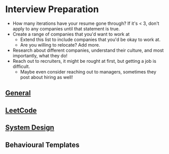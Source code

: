 # Interview Preparation
* How many iterations have your resume gone through? If it's < 3, don't apply to any companies until that statement is true.
* Create a range of companies that you'd want to work at
  * Extend this list to include companies that you'd be okay to work at.
  * Are you willing to relocate? Add more.
* Research about different companies, understand their culture, and most importantly, what they do!
* Reach out to recruiters, it might be rought at first, but getting a job is difficult.
  * Maybe even consider reaching out to managers, sometimes they post about hiring as well!

## [General](./General/GENERAL.md)

## [LeetCode](./LeetCode/)

## [System Design](https://github.com/donnemartin/system-design-primer)

## Behavioural Templates
